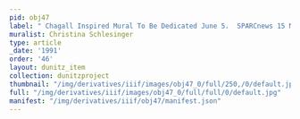 ```yaml
---
pid: obj47
label: " Chagall Inspired Mural To Be Dedicated June 5.  SPARCnews 15 May 1991."
muralist: Christina Schlesinger
type: article
_date: '1991'
order: '46'
layout: dunitz_item
collection: dunitzproject
thumbnail: "/img/derivatives/iiif/images/obj47_0/full/250,/0/default.jpg"
full: "/img/derivatives/iiif/images/obj47_0/full/full/0/default.jpg"
manifest: "/img/derivatives/iiif/obj47/manifest.json"
---
```

